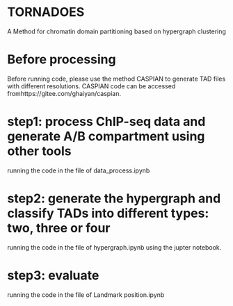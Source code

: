 # TORNADOES
A Method for chromatin domain partitioning based on hypergraph clustering
# Before processing
Before running code, please use the method CASPIAN to generate TAD files with different resolutions. CASPIAN code can be accessed fromhttps://gitee.com/ghaiyan/caspian.
# step1: process ChIP-seq data and generate A/B compartment using other tools
running the code in the file of data_process.ipynb
# step2: generate the hypergraph and classify TADs into different types: two, three or four
running the code in the file of hypergraph.ipynb using the jupter notebook.
# step3: evaluate
running the code in the file of Landmark position.ipynb
